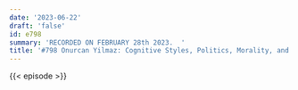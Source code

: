 ```yaml
---
date: '2023-06-22'
draft: 'false'
id: e798
summary: 'RECORDED ON FEBRUARY 28th 2023.  '
title: '#798 Onurcan Yilmaz: Cognitive Styles, Politics, Morality, and Religion'
---
```

{{< episode >}}
